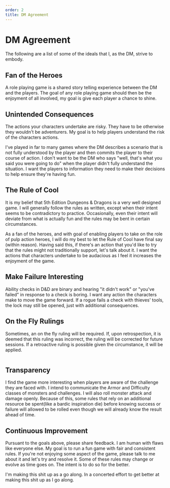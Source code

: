 ```yaml
---
order: 2
title: DM Agreement
---
```


# DM Agreement

The following are a list of some of the ideals that I, as the DM, strive to embody.

## Fan of the Heroes

A role playing game is a shared story telling experience between the DM and the players. The goal of any role playing game should then be the enjoyment of all involved, my goal is give each player a chance to shine.

## Unintended Consequences

The actions your characters undertake are risky. They have to be otherwise they wouldn't be adventurers. My goal is to help players understand the risk of the characters actions.

I've played in far to many games where the DM describes a scenario that is not fully understood by the player and then commits the player to their course of action. I don't want to be the DM who says "well, that's what you said you were going to do" when the player didn't fully understand the situation. I want the players to information they need to make their decisions to help ensure they're having fun.

## The Rule of Cool

It is my belief that 5th Edition Dungeons & Dragons is a very well designed game. I will generally follow the rules as written, except when their intent seems to be contradictory to practice. Occasionally, even their intent will deviate from what is actually fun and the rules may be bent in certain circumstances.

As a fan of the heroes, and with goal of enabling players to take on the role of pulp action heroes, I will do my best to let the Rule of Cool have final say (within reason). Having said this, if there's an action that you'd like to try that the rules might not traditionally support, let's talk about it. I want the actions that characters undertake to be audacious as I feel it increases the enjoyment of the game.

## Make Failure Interesting

Ability checks in D&D are binary and hearing "it didn't work" or "you've failed" in response to a check is boring. I want any action the characters make to move the game forward. If a rogue fails a check with thieves' tools, the lock may still be opened, just with additional consequences.

## On the Fly Rulings

Sometimes, an on the fly ruling will be required. If, upon retrospection, it is deemed that this ruling was incorrect, the ruling will be corrected for future sessions. If a retroactive ruling is possible given the circumstance, it will be applied.

```
```

## Transparency

I find the game more interesting when players are aware of the challenge they are faced with. I intend to communicate the Armor and Difficulty classes of monsters and challenges. I will also roll monster attack and damage openly. Because of this, some rules that rely on an additional resource be spent(like a bardic inspiration die) before knowing success or failure will allowed to be rolled even though we will already know the result ahead of time.

## Continuous Improvement

Pursuant to the goals above, please share feedback. I am human with flaws like everyone else. My goal is to run a fun game with fair and consistent rules. If you're not enjoying some aspect of the game, please talk to me about it and let's try and resolve it. Some of these rules may change or evolve as time goes on. The intent is to do so for the better.

I'm making this shit up as a go along. In a concerted effort to get better at making this shit up as I go along.
